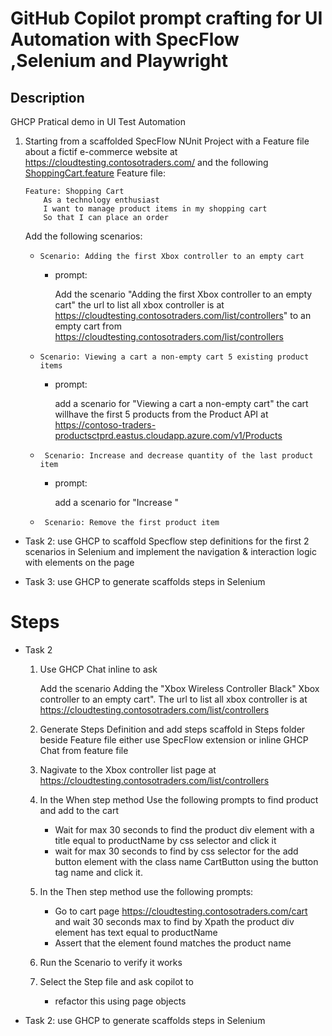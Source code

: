 # GitHub Copilot prompt crafting for UI Automation with SpecFlow ,Selenium and Playwright

## Description

GHCP Pratical demo in UI Test Automation

 1) Starting from a scaffolded SpecFlow NUnit Project with a Feature file about a fictif e-commerce website at https://cloudtesting.contosotraders.com/ and the following [ShoppingCart.feature](SpecFlowProject.Tests\Features\ShoppingCart.feature) Feature file:
 
    ```gherkin
    Feature: Shopping Cart
        As a technology enthusiast
        I want to manage product items in my shopping cart
        So that I can place an order
    ```
    Add the following scenarios:

    - 
        ```gherkin
        Scenario: Adding the first Xbox controller to an empty cart
        ``` 
        - prompt:
        
            Add the scenario "Adding the first Xbox controller to an empty cart" the url to list all xbox controller is at  https://cloudtesting.contosotraders.com/list/controllers" to an empty cart from https://cloudtesting.contosotraders.com/list/controllers

    - 
        ```gherkin
        Scenario: Viewing a cart a non-empty cart 5 existing product items
        ``` 
        - prompt:
            
            add a scenario for "Viewing a cart a non-empty cart" the cart willhave the first 5 products from the Product  API at https://contoso-traders-productsctprd.eastus.cloudapp.azure.com/v1/Products

    -  ```gherkin
        Scenario: Increase and decrease quantity of the last product item
        ``` 
        - prompt:

            add a scenario for "Increase "

    -  ```gherkin
        Scenario: Remove the first product item
        ``` 


- Task 2: use GHCP to scaffold Specflow step definitions for the first 2 scenarios in Selenium and implement the navigation & interaction logic with elements on the page



- Task 3: use GHCP to generate scaffolds steps in Selenium


# Steps

- Task 2
    
    1. Use GHCP Chat inline to ask 
    
        Add the scenario Adding the "Xbox Wireless Controller Black" Xbox controller to an empty cart". The url to list all xbox controller is at  https://cloudtesting.contosotraders.com/list/controllers

    2. Generate Steps Definition and add steps scaffold in Steps folder beside Feature file either use SpecFlow extension or inline GHCP Chat from feature file

    3. Nagivate to the Xbox controller list page at https://cloudtesting.contosotraders.com/list/controllers

    4. In the When step method Use the following prompts to find product and add to the cart 
        - Wait for max 30 seconds to find the product div element with a title equal to productName by css selector and click it
        - wait for max 30 seconds to find by css selector for the add button element with the class name CartButton using the button tag name and click it. 

    5. In the Then step method use the following prompts:
       -  Go to cart page https://cloudtesting.contosotraders.com/cart and wait 30 seconds max to find by Xpath the product div element has text equal to productName 
       -  Assert that the element found matches the product name

    6. Run the Scenario to verify it works
    7. Select the Step file and ask copilot to 
        - refactor this using page objects


- Task 2: use GHCP to generate scaffolds steps in Selenium

    
